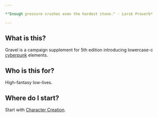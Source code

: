 ```yaml
---

*"Enough pressure crushes even the hardest stone." - Larsk Proverb*

---
```


## What is this?
Gravel is a campaign supplement for 5th edition introducing lowercase-c [cyberpunk](http://www.infinityplus.co.uk/stories/cpunk.htm) elements.

## Who is this for?
High-fantasy low-lives.


## Where do I start?
Start with [Character Creation](character_creation.md).

